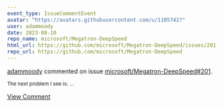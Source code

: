 ```yaml
---
event_type: IssueCommentEvent
avatar: "https://avatars.githubusercontent.com/u/1105742?"
user: adammoody
date: 2023-08-10
repo_name: microsoft/Megatron-DeepSpeed
html_url: https://github.com/microsoft/Megatron-DeepSpeed/issues/201
repo_url: https://github.com/microsoft/Megatron-DeepSpeed
---
```


<a href='https://github.com/adammoody' target='_blank'>adammoody</a> commented on issue <a href='https://github.com/microsoft/Megatron-DeepSpeed/issues/201' target='_blank'>microsoft/Megatron-DeepSpeed#201</a>.

<small>The next problem I see is:...</small>

<a href='https://github.com/microsoft/Megatron-DeepSpeed/issues/201' target='_blank'>View Comment</a>